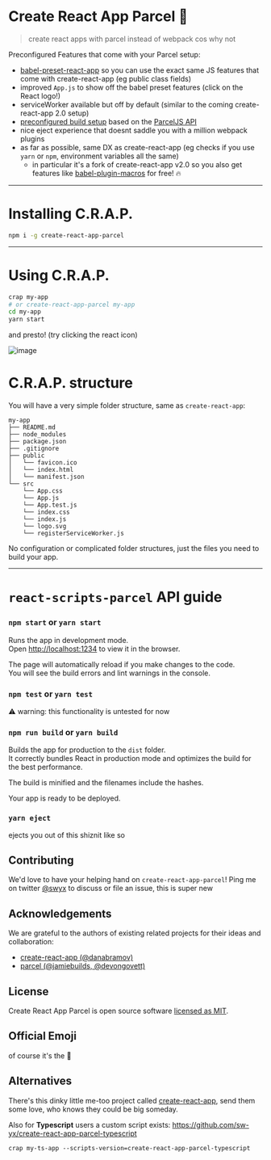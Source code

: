 # Create React App Parcel 💩

> create react apps with parcel instead of webpack cos why not

Preconfigured Features that come with your Parcel setup:

* [babel-preset-react-app](https://github.com/facebook/create-react-app/tree/next/packages/babel-preset-react-app) so you can use the exact same JS features that come with create-react-app (eg public class fields)
* improved `App.js` to show off the babel preset features (click on the React logo!)
* serviceWorker available but off by default (similar to the coming create-react-app 2.0 setup)
* [preconfigured build setup](https://github.com/sw-yx/create-react-app-parcel/blob/master/packages/react-scripts-parcel/config/parcel.config.prod.js) based on the [ParcelJS API](https://parceljs.org/api.html)
* nice eject experience that doesnt saddle you with a million webpack plugins
* as far as possible, same DX as create-react-app (eg checks if you use `yarn` or `npm`, environment variables all the same)
    * in particular it's a fork of create-react-app v2.0 so you also get features like [babel-plugin-macros](https://www.youtube.com/watch?v=nlAHtAQlFGk&list=WL&index=38) for free! 🔥

---

# Installing C.R.A.P.

```bash
npm i -g create-react-app-parcel
```

---

# Using C.R.A.P.

```bash
crap my-app
# or create-react-app-parcel my-app
cd my-app
yarn start
```

and presto! (try clicking the react icon)

![image](https://user-images.githubusercontent.com/35976578/39971555-35dfcffa-56cb-11e8-973e-346d265a6638.png)

# C.R.A.P. structure

You will have a very simple folder structure, same as `create-react-app`:

```
my-app
├── README.md
├── node_modules
├── package.json
├── .gitignore
├── public
│   └── favicon.ico
│   └── index.html
│   └── manifest.json
└── src
    └── App.css
    └── App.js
    └── App.test.js
    └── index.css
    └── index.js
    └── logo.svg
    └── registerServiceWorker.js
```

No configuration or complicated folder structures, just the files you need to build your app.

---

# `react-scripts-parcel` API guide

### `npm start` or `yarn start`

Runs the app in development mode.<br>
Open [http://localhost:1234](http://localhost:1234) to view it in the browser.

The page will automatically reload if you make changes to the code.<br>
You will see the build errors and lint warnings in the console.

### `npm test` or `yarn test`

⚠️ warning: this functionality is untested for now

### `npm run build` or `yarn build`

Builds the app for production to the `dist` folder.<br>
It correctly bundles React in production mode and optimizes the build for the best performance.

The build is minified and the filenames include the hashes.<br>

Your app is ready to be deployed.

### `yarn eject`

ejects you out of this shiznit like so

## Contributing

We'd love to have your helping hand on `create-react-app-parcel`! Ping me on twitter [@swyx](https://twitter.com/swyx) to discuss or file an issue, this is super new

## Acknowledgements

We are grateful to the authors of existing related projects for their ideas and collaboration:

* [create-react-app (@danabramov)](https://github.com/facebook/create-react-app)
* [parcel (@jamiebuilds, @devongovett)](https://github.com/parcel-bundler/parcel)

## License

Create React App Parcel is open source software [licensed as MIT](https://github.com/facebook/create-react-app/blob/master/LICENSE).

## Official Emoji

of course it's the 💩

## Alternatives

There's this dinky little me-too project called [create-react-app](https://github.com/facebook/create-react-app), send them some love, who knows they could be big someday.

Also for **Typescript** users a custom script exists: https://github.com/sw-yx/create-react-app-parcel-typescript 

```
crap my-ts-app --scripts-version=create-react-app-parcel-typescript
```
